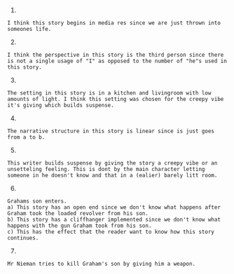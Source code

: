 1. 

    I think this story begins in media res since we are just thrown into someones life.

2. 

    I think the perspective in this story is the third person since there is not a single usage of "I" as opposed to the number of "he"s used in this story.

3. 

    The setting in this story is in a kitchen and livingroom with low amounts of light. I think this setting was chosen for the creepy vibe it's giving which builds suspense.

4. 

    The narrative structure in this story is linear since is just goes from a to b.

5. 

    This writer builds suspense by giving the story a creepy vibe or an unsetteling feeling. This is dont by the main character letting someone in he doesn't know and that in a (ealier) barely litt room.

6. 

    Grahams son enters.
    a) This story has an open end since we don't know what happens after Graham took the loaded revolver from his son.
    b) This story has a cliffhanger implemented since we don't know what happens with the gun Graham took from his son.
    c) This has the effect that the reader want to know how this story continues.

7. 

    Mr Nieman tries to kill Graham's son by giving him a weapon.
